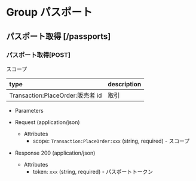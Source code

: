 # Group パスポート

## パスポート取得 [/passports]

### パスポート取得[POST]

スコープ

| type                             | description |
| :------------------------------- | :---------- |
| Transaction:PlaceOrder:販売者 id | 取引        |

-   Parameters


-   Request (application/json)

    -   Attributes
        -   scope: `Transaction:PlaceOrder:xxx` (string, required) - スコープ

-   Response 200 (application/json)

    -   Attributes
        -   token: `xxx` (string, required) - パスポートトークン

<!-- include(../../response/400.md) -->
